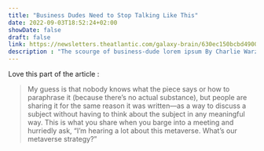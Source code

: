 ```yaml
---
title: "Business Dudes Need to Stop Talking Like This"
date: 2022-09-03T18:52:24+02:00
showDate: false
draft: false
link: https://newsletters.theatlantic.com/galaxy-brain/630ec150bcbd490021b17eab/business-dudes-need-to-stop-talking-like-this/
description : "The scourge of business-dude lorem ipsum By Charlie Warzel - Metaverse or crypto, you'll find plenty of people sharing LinkedIn empty posts. As empty vessel of content just following the hype but there's still no value whatsoever."
---
```

Love this part of the article :

> My guess is that nobody knows what the piece says or how to paraphrase it (because there’s no actual substance), but people are sharing it for the same reason it was written—as a way to discuss a subject without having to think about the subject in any meaningful way. This is what you share when you barge into a meeting and hurriedly ask, “I’m hearing a lot about this metaverse. What’s our metaverse strategy?”